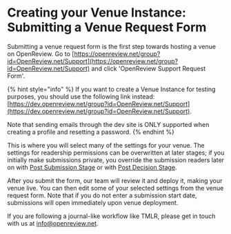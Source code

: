 # Creating your Venue Instance: Submitting a Venue Request Form

Submitting a venue request form is the first step towards hosting a venue on OpenReview. Go to [https://openreview.net/group?id=OpenReview.net/Support](https://openreview.net/group?id=OpenReview.net/Support) and click 'OpenReview Support Request Form'.

{% hint style="info" %}
If you want to create a Venue Instance for testing purposes, you should use the following link instead: [https://dev.openreview.net/group?id=OpenReview.net/Support](https://dev.openreview.net/group?id=OpenReview.net/Support).

Note that sending emails through the dev site is ONLY supported when creating a profile and resetting a password.
{% endhint %}

This is where you will select many of the settings for your venue. The settings for readership permissions can be overwritten at later stages; if you initially make submissions private, you override the submission readers later on with [Post Submission Stage](../../reference/stages/post-submission-stage.md) or with [Post Decision Stage](../../reference/stages/post-decision-stage.md).&#x20;

After you submit the form, our team will review it and deploy it, making your venue live. You can then edit some of your selected settings from the venue request form. Note that if you do not enter a submission start date, submissions will open immediately upon venue deployment.

If you are following a journal-like workflow like TMLR, please get in touch with us at [info@openreview.net](mailto:info@openreview.net).
